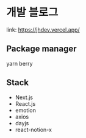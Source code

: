 # 개발 블로그

link: https://jhdev.vercel.app/

## Package manager

yarn berry

## Stack

- Next.js
- React.js
- emotion
- axios
- dayjs
- react-notion-x
